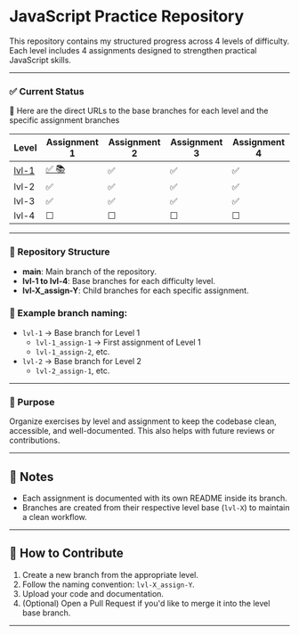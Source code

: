 # JavaScript Practice Repository

This repository contains my structured progress across 4 levels of difficulty. Each level includes 4 assignments designed to strengthen practical JavaScript skills.

---

### ✅ Current Status
 🔗 Here are the direct URLs to the base branches for each level and the specific assignment branches

| Level | Assignment 1 | Assignment 2 | Assignment 3 | Assignment 4 |
|-------|---------------|---------------|---------------|---------------|
| [lvl-1](https://github.com/OSC4R-445/JavaScript-CadiF1/blob/lvl-1/README.en.md) | [✅ 📚](https://github.com/OSC4R-445/JavaScript-CadiF1/blob/lvl-1_assign-1/README.en.md)             | ✅             | ✅             | ✅             |
| lvl-2 | ✅             | ✅             | ✅             | ✅             |
| lvl-3 | ✅             | ✅             | ✅             | ✅             |
| lvl-4 | ☐             | ☐             | ☐             | ☐             |

---

### 🌟 Repository Structure

- **main**: Main branch of the repository.
- **lvl-1 to lvl-4**: Base branches for each difficulty level.
- **lvl-X_assign-Y**: Child branches for each specific assignment.

### 📁 Example branch naming:
- `lvl-1` → Base branch for Level 1
  - `lvl-1_assign-1` → First assignment of Level 1
  - `lvl-1_assign-2`, etc.
- `lvl-2` → Base branch for Level 2
  - `lvl-2_assign-1`, etc.

---

### 🧠 Purpose

Organize exercises by level and assignment to keep the codebase clean, accessible, and well-documented. This also helps with future reviews or contributions.

---

## 📌 Notes

- Each assignment is documented with its own README inside its branch.
- Branches are created from their respective level base (`lvl-X`) to maintain a clean workflow.

---

## 🚀 How to Contribute

1. Create a new branch from the appropriate level.
2. Follow the naming convention: `lvl-X_assign-Y`.
3. Upload your code and documentation.
4. (Optional) Open a Pull Request if you'd like to merge it into the level base branch.

---
